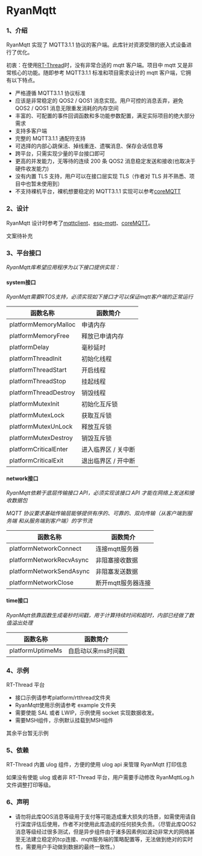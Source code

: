 # RyanMqtt

### 1、介绍

RyanMqtt 实现了 MQTT3.1.1 协议的客户端。此库针对资源受限的嵌入式设备进行了优化。

初衷：在使用[RT-Thread](https://github.com/RT-Thread/rt-thread)时，没有非常合适的 mqtt 客户端。项目中 mqtt 又是非常核心的功能。随即参考 MQTT3.1.1 标准和项目需求设计的 mqtt 客户端，它拥有以下特点。

- 严格遵循 MQTT3.1.1 协议标准
- 应该是非常稳定的 QOS2 / QOS1 消息实现。用户可控的消息丢弃，避免 QOS2 / QOS1 消息无限重发消耗的内存空间
- 丰富的、可配置的事件回调函数和多功能参数配置，满足实际项目的绝大部分需求
- 支持多客户端
- 完整的 MQTT3.1.1 通配符支持
- 可选择的内部心跳保活、掉线重连、遗嘱消息、保存会话信息等
- 跨平台，只需实现少量的平台接口即可
- 更高的并发能力，无等待的连续 200 条 QOS2 消息稳定发送和接收(也取决于硬件收发能力)
- 没有内置 TLS 支持，用户可以在接口层实现 TLS（作者对 TLS 并不熟悉、项目中也暂未使用到）
- 不支持裸机平台，裸机想要稳定的 MQTT3.1.1 实现可以参考[coreMQTT](https://github.com/FreeRTOS/coreMQTT)

### 2、设计

RyanMqtt 设计时参考了[mqttclient](https://github.com/jiejieTop/mqttclient)、[esp-mqtt](https://github.com/espressif/esp-mqtt)、[coreMQTT](https://github.com/FreeRTOS/coreMQTT)。

文案待补充

### 3、平台接口

*RyanMqtt库希望应用程序为以下接口提供实现：*

#### system接口

*RyanMqtt需要RTOS支持，必须实现如下接口才可以保证mqtt客户端的正常运行*

| 函数名称              | 函数简介            |
| --------------------- | ------------------- |
| platformMemoryMalloc  | 申请内存            |
| platformMemoryFree    | 释放已申请内存      |
| platformDelay         | 毫秒延时            |
| platformThreadInit    | 初始化线程          |
| platformThreadStart   | 开启线程            |
| platformThreadStop    | 挂起线程            |
| platformThreadDestroy | 销毁线程            |
| platformMutexInit     | 初始化互斥锁        |
| platformMutexLock     | 获取互斥锁          |
| platformMutexUnLock   | 释放互斥锁          |
| platformMutexDestroy  | 销毁互斥锁          |
| platformCriticalEnter | 进入临界区 / 关中断 |
| platformCriticalExit  | 退出临界区 / 开中断 |

#### network接口

*RyanMqtt依赖于底层传输接口 API，必须实现该接口 API 才能在网络上发送和接收数据包*

*MQTT 协议要求基础传输层能够提供有序的、可靠的、双向传输（从客户端到服务端 和从服务端到客户端）的字节流*

| 函数名称                 | 函数简介           |
| ------------------------ | ------------------ |
| platformNetworkConnect   | 连接mqtt服务器     |
| platformNetworkRecvAsync | 非阻塞接收数据     |
| platformNetworkSendAsync | 非阻塞发送数据     |
| platformNetworkClose     | 断开mqtt服务器连接 |

#### time接口

*RyanMqtt依靠函数生成毫秒时间戳，用于计算持续时间和超时，内部已经做了数值溢出处理*

| 函数名称         | 函数简介           |
| ---------------- | ------------------ |
| platformUptimeMs | 自启动以来ms时间戳 |



### 4、示例

RT-Thread 平台

- 接口示例请参考platform/rtthread文件夹
- RyanMqtt使用示例请参考 example 文件夹
- 需要使能 SAL 或者 LWIP，示例使用 socket 实现数据收发。
- 需要MSH组件，示例默认挂载到MSH组件

其余平台暂无示例

### 5、依赖

RT-Thread 内置 ulog 组件，方便的使用 ulog api 来管理 RyanMqtt 打印信息

如果没有使能 ulog 或者非 RT-Thread 平台，用户需要手动修改 RyanMqttLog.h 文件调整打印等级。

### 6、声明

- 请勿将此库QOS消息等级用于支付等可能造成重大损失的场景，如需使用请自行深度评估后使用，作者不对使用此库造成的任何损失负责。（尽管此库QOS2消息等级经过很多测试，但是异步组件由于诸多因素例如波动非常大的网络甚至无法建立稳定的tcp连接、mqtt服务端的策略配置等，无法做到绝对的实时性，需要用户手动做到数据的最终一致性。）


